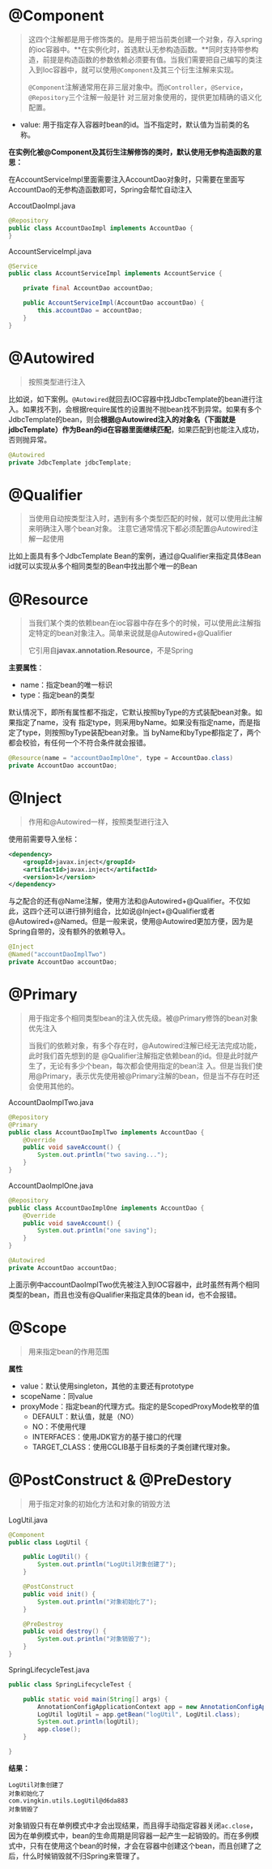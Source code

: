 # @Component

> 这四个注解都是用于修饰类的。是用于把当前类创建一个对象，存入spring的ioc容器中。**在实例化时，首选默认无参构造函数。**同时支持带参构造，前提是构造函数的参数依赖必须要有值。当我们需要把自己编写的类注入到Ioc容器中，就可以使用`@Component`及其三个衍生注解来实现。
>
> `@Component`注解通常用在非三层对象中。而`@Controller`，`@Service`，`@Repository`三个注解一般是针
> 对三层对象使用的，提供更加精确的语义化配置。

* value:
  用于指定存入容器时bean的id。当不指定时，默认值为当前类的名称。

**在实例化被@Component及其衍生注解修饰的类时，默认使用无参构造函数的意思：**

在AccountServiceImpl里面需要注入AccountDao对象时，只需要在里面写AccountDao的无参构造函数即可，Spring会帮忙自动注入

AccoutDaoImpl.java

```java
@Repository
public class AccountDaoImpl implements AccountDao {
}
```

AccountServiceImpl.java

```java
@Service
public class AccountServiceImpl implements AccountService {

    private final AccountDao accountDao;

    public AccountServiceImpl(AccountDao accountDao) {
        this.accountDao = accountDao;
    }
}
```

# @Autowired

> 按照类型进行注入

比如说，如下案例。`@Autowired`就回去IOC容器中找JdbcTemplate的bean进行注入。如果找不到，会根据require属性的设置抛不抛bean找不到异常。如果有多个JdbcTemplate的bean，则会**根据@Autowired注入的对象名（下面就是jdbcTemplate）作为Bean的id在容器里面继续匹配**，如果匹配到也能注入成功，否则抛异常。

```java
@Autowired
private JdbcTemplate jdbcTemplate;
```

# @Qualifier

> 当使用自动按类型注入时，遇到有多个类型匹配的时候，就可以使用此注解来明确注入哪个bean对象。
> 注意它通常情况下都必须配置@Autowired注解一起使用

比如上面具有多个JdbcTemplate Bean的案例，通过@Qualifier来指定具体Bean id就可以实现从多个相同类型的Bean中找出那个唯一的Bean

# @Resource

> 当我们某个类的依赖bean在ioc容器中存在多个的时候，可以使用此注解指定特定的bean对象注入。简单来说就是@Autowired+@Qualifier
>
> 它引用自**javax.annotation.Resource**，不是Spring

**主要属性**：

* name：指定bean的唯一标识
* type：指定bean的类型

默认情况下，即所有属性都不指定，它默认按照byType的方式装配bean对象。如果指定了name，没有
指定type，则采用byName。如果没有指定name，而是指定了type，则按照byType装配bean对象。当
byName和byType都指定了，两个都会校验，有任何一个不符合条件就会报错。

```java
@Resource(name = "accountDaoImplOne", type = AccountDao.class)
private AccountDao accountDao;
```

# @Inject

> 作用和@Autowired一样，按照类型进行注入

使用前需要导入坐标：

```xml
<dependency>
	<groupId>javax.inject</groupId>
	<artifactId>javax.inject</artifactId>
	<version>1</version>
</dependency>
```

与之配合的还有@Name注解，使用方法和@Autowired+@Qualifier。不仅如此，这四个还可以进行排列组合，比如说@Inject+@Qualifier或者@Autowired+@Named。但是一般来说，使用@Autowired更加方便，因为是Spring自带的，没有额外的依赖导入。

```java
@Inject
@Named("accountDaoImplTwo")
private AccountDao accountDao;
```

# @Primary

> 用于指定多个相同类型bean的注入优先级。被@Primary修饰的bean对象优先注入
>
> 当我们的依赖对象，有多个存在时，@Autowired注解已经无法完成功能，此时我们首先想到的是
> @Qualifier注解指定依赖bean的id。但是此时就产生了，无论有多少个bean，每次都会使用指定的bean注
> 入。但是当我们使用@Primary，表示优先使用被@Primary注解的bean，但是当不存在时还会使用其他的。

AccountDaoImplTwo.java

```java
@Repository
@Primary
public class AccountDaoImplTwo implements AccountDao {
    @Override
    public void saveAccount() {
        System.out.println("two saving...");
    }
}
```

AccountDaoImplOne.java

```java
@Repository
public class AccountDaoImplOne implements AccountDao {
    @Override
    public void saveAccount() {
        System.out.println("one saving");
    }
}
```

```java
@Autowired
private AccountDao accountDao;
```



上面示例中accountDaoImplTwo优先被注入到IOC容器中，此时虽然有两个相同类型的bean，而且也没有@Qualifier来指定具体的bean id，也不会报错。

# @Scope

> 用来指定bean的作用范围

**属性**

* value：默认使用singleton，其他的主要还有prototype
* scopeName：同value
* proxyMode：指定bean的代理方式。指定的是ScopedProxyMode枚举的值
  * DEFAULT：默认值，就是（NO）
  * NO：不使用代理
  * INTERFACES：使用JDK官方的基于接口的代理
  * TARGET_CLASS：使用CGLIB基于目标类的子类创建代理对象。

# @PostConstruct & @PreDestory

> 用于指定对象的初始化方法和对象的销毁方法

LogUtil.java

```java
@Component
public class LogUtil {

    public LogUtil() {
        System.out.println("LogUtil对象创建了");
    }

    @PostConstruct
    public void init() {
        System.out.println("对象初始化了");
    }

    @PreDestroy
    public void destroy() {
        System.out.println("对象销毁了");
    }
}
```

SpringLifecycleTest.java

```java
public class SpringLifecycleTest {

    public static void main(String[] args) {
        AnnotationConfigApplicationContext app = new AnnotationConfigApplicationContext("config");
        LogUtil logUtil = app.getBean("logUtil", LogUtil.class);
        System.out.println(logUtil);
        app.close();
    }

}
```

**结果：**

```
LogUtil对象创建了
对象初始化了
com.vingkin.utils.LogUtil@d6da883
对象销毁了
```

对象销毁只有在单例模式中才会出现结果，而且得手动指定容器关闭`ac.close`，因为在单例模式中，bean的生命周期是同容器一起产生一起销毁的。而在多例模式中，只有在使用这个bean的时候，才会在容器中创建这个bean，而且创建了之后，什么时候销毁就不归Spring来管理了。